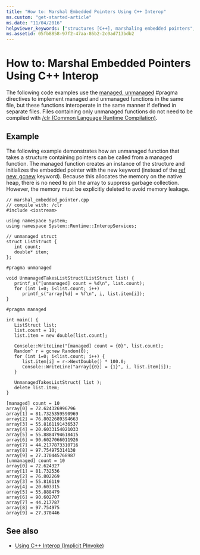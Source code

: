 ```yaml
---
title: "How to: Marshal Embedded Pointers Using C++ Interop"
ms.custom: "get-started-article"
ms.date: "11/04/2016"
helpviewer_keywords: ["structures [C++], marshaling embedded pointers", "interop [C++], embedded pointers", "C++ Interop, embedded pointers", "marshaling [C++], embedded pointers", "pointers [C++], marshaling", "data marshaling [C++], embedded pointers"]
ms.assetid: 05fb8858-97f2-47aa-86b2-2c0ad713bdb2
---
```

# How to: Marshal Embedded Pointers Using C++ Interop

The following code examples use the [managed, unmanaged](../preprocessor/managed-unmanaged.md) #pragma directives to implement managed and unmanaged functions in the same file, but these functions interoperate in the same manner if defined in separate files. Files containing only unmanaged functions do not need to be compiled with [/clr (Common Language Runtime Compilation)](../build/reference/clr-common-language-runtime-compilation.md).

## Example

The following example demonstrates how an unmanaged function that takes a structure containing pointers can be called from a managed function. The managed function creates an instance of the structure and initializes the embedded pointer with the new keyword (instead of the [ref new, gcnew](../windows/ref-new-gcnew-cpp-component-extensions.md) keyword). Because this allocates the memory on the native heap, there is no need to pin the array to suppress garbage collection. However, the memory must be explicitly deleted to avoid memory leakage.

```
// marshal_embedded_pointer.cpp
// compile with: /clr
#include <iostream>

using namespace System;
using namespace System::Runtime::InteropServices;

// unmanaged struct
struct ListStruct {
   int count;
   double* item;
};

#pragma unmanaged

void UnmanagedTakesListStruct(ListStruct list) {
   printf_s("[unmanaged] count = %d\n", list.count);
   for (int i=0; i<list.count; i++)
      printf_s("array[%d] = %f\n", i, list.item[i]);
}

#pragma managed

int main() {
   ListStruct list;
   list.count = 10;
   list.item = new double[list.count];

   Console::WriteLine("[managed] count = {0}", list.count);
   Random^ r = gcnew Random(0);
   for (int i=0; i<list.count; i++) {
      list.item[i] = r->NextDouble() * 100.0;
      Console::WriteLine("array[{0}] = {1}", i, list.item[i]);
   }

   UnmanagedTakesListStruct( list );
   delete list.item;
}
```

```Output
[managed] count = 10
array[0] = 72.624326996796
array[1] = 81.7325359590969
array[2] = 76.8022689394663
array[3] = 55.8161191436537
array[4] = 20.6033154021033
array[5] = 55.8884794618415
array[6] = 90.6027066011926
array[7] = 44.2177873310716
array[8] = 97.754975314138
array[9] = 27.370445768987
[unmanaged] count = 10
array[0] = 72.624327
array[1] = 81.732536
array[2] = 76.802269
array[3] = 55.816119
array[4] = 20.603315
array[5] = 55.888479
array[6] = 90.602707
array[7] = 44.217787
array[8] = 97.754975
array[9] = 27.370446
```

## See also

- [Using C++ Interop (Implicit PInvoke)](../dotnet/using-cpp-interop-implicit-pinvoke.md)
